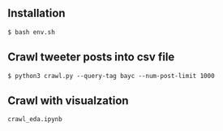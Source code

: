 ## Installation

    $ bash env.sh

## Crawl tweeter posts into csv file

    $ python3 crawl.py --query-tag bayc --num-post-limit 1000

## Crawl with visualzation

```
crawl_eda.ipynb
```
